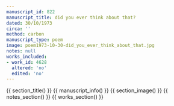 ```yaml
---
manuscript_id: 822
manuscript_title: did you ever think about that?
dated: 30/10/1973
circa: ''
method: carbon
manuscript_type: poem
image: poem1973-10-30-did_you_ever_think_about_that.jpg
notes: null
works_included:
- work_id: 4628
  altered: 'no'
  edited: 'no'
---
```


{{ section_title() }}
{{ manuscript_info() }}
{{ section_image() }}
{{ notes_section() }}
{{ works_section() }}

